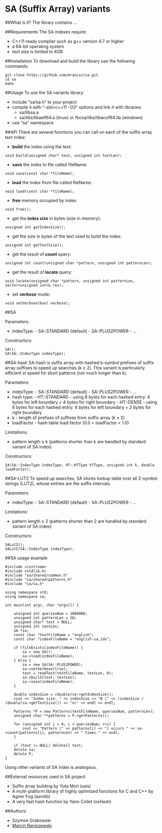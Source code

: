# SA (Suffix Array) variants

##What is it?
The library contains ...

##Requirements
The SA indexes require:
- C++11 ready compiler such as g++ version 4.7 or higher
- a 64-bit operating system
- text size is limited to 4GB

##Installation
To download and build the library use the following commands:
```
git clone https://github.com/mranisz/sa.git
cd sa
make
```

##Usage
To use the SA variants library:
- include "sa/sa.h" to your project
- compile it with "-std=c++11 -O3" options and link it with libraries:
  - sa/libsa.a
  - sa/libs/libaelf64.a (linux) or fbcsa/libs/libacof64.lib (windows)
- use "sa" namespace

##API
There are several functions you can call on each of the suffix array text index:
- **build** the index using the text:
```
void build(unsigned char* text, unsigned int textLen);
```
- **save** the index to file called fileName:
```
void save(const char *fileName);
```
- **load** the index from file called fileName:
```
void load(const char *fileName);
```
- **free** memory occupied by index:
```
void free();
```
- get the **index size** in bytes (size in memory):
```
unsigned int getIndexSize();
```
- get the size in bytes of the text used to build the index:
```
unsigned int getTextSize();
```
- get the result of **count** query:
```
unsigned int count(unsigned char *pattern, unsigned int patternLen);
```
- get the result of **locate** query:
```
void locate(unsigned char *pattern, unsigned int patternLen, vector<unsigned int>& res);
```
- set **verbose** mode:
```
void setVerbose(bool verbose);
```

##SA

Parameters:
- indexType:
      - SA::STANDARD (default)
      - SA::PLUS2POWER - ...

Constructors:
```
SA();
SA(SA::IndexType indexType);
```

##SA-hash
SA-hash is suffix array with hashed k-symbol prefixes of suffix array suffixes to speed up searches (k ≥ 2). This variant is particularly efficient in speed for short patterns (not much longer than k).

Parameters:
- indexType:
      - SA::STANDARD (default)
      - SA::PLUS2POWER - ...
- hash type:
      - HT::STANDARD - using 8 bytes for each hashed entry: 4 bytes for left boundary + 4 bytes for right boundary
      - HT::DENSE - using 6 bytes for each hashed entry: 4 bytes for left boundary + 2 bytes for right boundary
- k - length of prefixes of suffixes from suffix array (k ≥ 2)
- loadFactor - hash table load factor (0.0 < loadFactor < 1.0)

Limitations: 
- pattern length ≥ k (patterns shorter than k are handled by standard variant of SA index)

Constructors:
```
SA(SA::IndexType indexType, HT::HTType hTType, unsigned int k, double loadFactor);
```

##SA-LUT2
To speed up searches, SA stores lookup table over all 2-symbol strings (LUT2), whose entries are the suffix intervals.

Parameters:
- indexType:
      - SA::STANDARD (default)
      - SA::PLUS2POWER - ...

Limitations: 
- pattern length ≥ 2 (patterns shorter than 2 are handled by standard variant of SA index)

Constructors:
```
SALut2();
SALut2(SA::IndexType indexType);
```

##SA usage example
```
#include <iostream>
#include <stdlib.h>
#include "sa/shared/common.h"
#include "sa/shared/patterns.h"
#include "sa/sa.h"

using namespace std;
using namespace sa;

int main(int argc, char *argv[]) {

	unsigned int queriesNum = 1000000;
	unsigned int patternLen = 20;
	unsigned char* text = NULL;
	unsigned int textLen;
	SA *sa;
	const char *textFileName = "english";
	const char *indexFileName = "english-sa.idx";

	if (fileExists(indexFileName)) {
		sa = new SA();
		sa->load(indexFileName);
	} else {
		sa = new SA(SA::PLUS2POWER);
		sa->setVerbose(true);
		text = readText(textFileName, textLen, 0);
		sa->build(text, textLen);
		sa->save(indexFileName);
	}

	double indexSize = (double)sa->getIndexSize();
	cout << "Index size: " << indexSize << "B (" << (indexSize / (double)sa->getTextSize()) << "n)" << endl << endl;

	Patterns *P = new Patterns(textFileName, queriesNum, patternLen);
	unsigned char **patterns = P->getPatterns();

	for (unsigned int i = 0; i < queriesNum; ++i) {
		cout << "Pattern |" << patterns[i] << "| occurs " << sa->count(patterns[i], patternLen) << " times." << endl;
	}

	if (text != NULL) delete[] text;
	delete sa;
	delete P;
}
```
Using other variants of SA index is analogous.

##External resources used in SA project
- Suffix array building by Yuta Mori (sais)
- A multi-platform library of highly optimized functions for C and C++ by Agner Fog (asmlib)
- A very fast hash function by Yann Collet (xxHash)

##Authors
- Szymon Grabowski
- [Marcin Raniszewski](https://github.com/mranisz)
